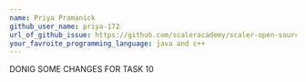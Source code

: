 ```yaml
---
name: Priya Pramanick
github_user_name: priya-172
url_of_github_issue: https://github.com/scaleracademy/scaler-open-source-september-challenge/issues/363
your_favroite_programming_language: java and c++
---
```


DONIG SOME CHANGES FOR TASK 10
